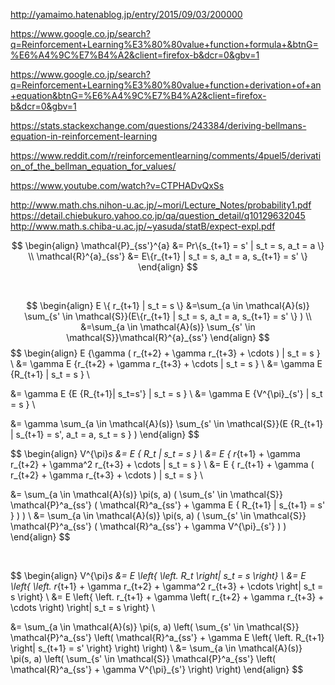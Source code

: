 http://yamaimo.hatenablog.jp/entry/2015/09/03/200000

https://www.google.co.jp/search?q=Reinforcement+Learning%E3%80%80value+function+formula+&btnG=%E6%A4%9C%E7%B4%A2&client=firefox-b&dcr=0&gbv=1

https://www.google.co.jp/search?q=Reinforcement+Learning%E3%80%80value+function+derivation+of+an+equation&btnG=%E6%A4%9C%E7%B4%A2&client=firefox-b&dcr=0&gbv=1

https://stats.stackexchange.com/questions/243384/deriving-bellmans-equation-in-reinforcement-learning

https://www.reddit.com/r/reinforcementlearning/comments/4puel5/derivation_of_the_bellman_equation_for_values/

https://www.youtube.com/watch?v=CTPHADvQxSs

http://www.math.chs.nihon-u.ac.jp/~mori/Lecture_Notes/probability1.pdf
https://detail.chiebukuro.yahoo.co.jp/qa/question_detail/q10129632045
http://www.math.s.chiba-u.ac.jp/~yasuda/statB/expect-expl.pdf

$$
\begin{align}
\mathcal{P}_{ss'}^{a} &= Pr\{s_{t+1} = s' | s_t = s, a_t = a \} \\
\mathcal{R}^{a}_{ss'} &= E\{r_{t+1} | s_t = s, a_t = a, s_{t+1} = s' \}
\end{align}
$$

<br>

$$
\begin{align}
E \{ r_{t+1} | s_t = s \}
&=\sum_{a \in \mathcal{A}(s)} \sum_{s' \in \mathcal{S}}(E\{r_{t+1} | s_t = s, a_t = a, s_{t+1} = s' \} ) \\
&=\sum_{a \in \mathcal{A}(s)} \sum_{s' \in \mathcal{S}}\mathcal{R}^{a}_{ss'}
\end{align}
$$
$$
\begin{align}
E \{\gamma ( r_{t+2} + \gamma r_{t+3} + \cdots ) | s_t = s \} \\
&= \gamma E \{r_{t+2} + \gamma r_{t+3} + \cdots | s_t = s \} \\
&= \gamma E \{R_{t+1} | s_t = s \} \\

&= \gamma E \{E \{R_{t+1}| s_t=s'\} | s_t = s \} \\
&= \gamma E \{V^{\pi}_{s'} | s_t = s \} \\

&= \gamma \sum_{a \in \mathcal{A}(s)} \sum_{s' \in \mathcal{S}}(E \{R_{t+1} | s_{t+1} = s',  a_t = a, s_t = s \} )
\end{align}
$$

$$
\begin{align}
V^{\pi}_s &= E \{ R_t | s_t = s \} \\
&= E \{ r_{t+1} + \gamma r_{t+2} + \gamma^2 r_{t+3} + \cdots | s_t = s \} \\
&= E \{ r_{t+1} + \gamma ( r_{t+2} + \gamma r_{t+3} + \cdots ) | s_t = s \} \\

&= \sum_{a \in \mathcal{A}(s)} \pi(s, a) ( \sum_{s' \in \mathcal{S}} \mathcal{P}^a_{ss'} ( \mathcal{R}^a_{ss'} + \gamma E \{  R_{t+1} | s_{t+1} = s' \} ) ) \\
&= \sum_{a \in \mathcal{A}(s)} \pi(s, a) ( \sum_{s' \in \mathcal{S}} \mathcal{P}^a_{ss'} ( \mathcal{R}^a_{ss'} + \gamma V^{\pi}_{s'} ) )
\end{align}
$$

<br>

$$
\begin{align}
V^{\pi}_s &= E \left\{ \left. R_t \right| s_t = s \right\} \\
&= E \left\{ \left. r_{t+1} + \gamma r_{t+2} + \gamma^2 r_{t+3} + \cdots \right| s_t = s \right\} \\
&= E \left\{ \left. r_{t+1} + \gamma \left( r_{t+2} + \gamma r_{t+3} + \cdots \right) \right| s_t = s \right\} \\

&= \sum_{a \in \mathcal{A}(s)} \pi(s, a) \left( \sum_{s' \in \mathcal{S}} \mathcal{P}^a_{ss'} \left( \mathcal{R}^a_{ss'} + \gamma E \left\{ \left. R_{t+1} \right| s_{t+1} = s' \right\} \right) \right) \\
&= \sum_{a \in \mathcal{A}(s)} \pi(s, a) \left( \sum_{s' \in \mathcal{S}} \mathcal{P}^a_{ss'} \left( \mathcal{R}^a_{ss'} + \gamma V^{\pi}_{s'} \right) \right)
\end{align}
$$
